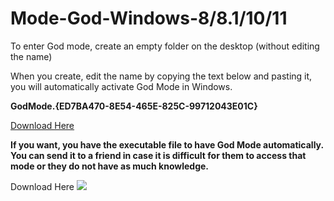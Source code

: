 # Mode-God-Windows-8/8.1/10/11
<p> To enter God mode, create an empty folder on the desktop (without editing the name) </p>
<p> When you create, edit the name by copying the text below and pasting it, you will automatically activate God Mode in Windows. </p>
<p> <strong >GodMode.{ED7BA470-8E54-465E-825C-99712043E01C} </strong> </p>

[Download Here](https://github.com/Robert21AV05/Mode-God-Windows-8-8.1-10-11/blob/main/Mode%20God.bat)

<p> <strong> If you want, you have the executable file to have God Mode automatically. You can send it to a friend in case it is difficult for them to access that mode or they do not have as much knowledge. </strong> </p>

Download Here ![](https://github.com/Robert21AV05/Mode-God-Windows-8-8.1-10-11/blob/main/Download.png)
